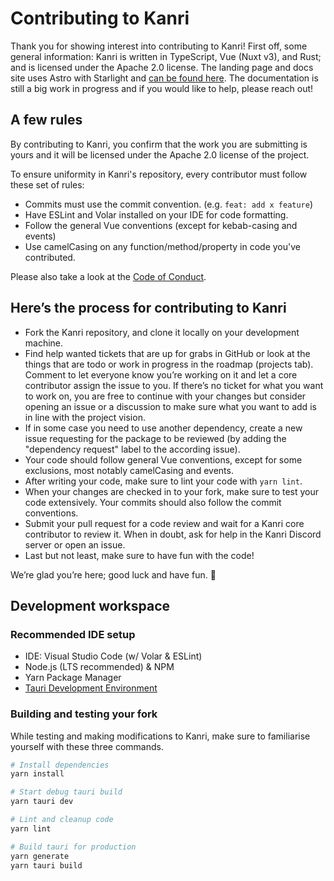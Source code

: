 <!--
SPDX-FileCopyrightText: Copyright (c) 2022-2023 trobonox <hello@trobo.tech>

SPDX-License-Identifier: Apache-2.0
-->

# Contributing to Kanri
Thank you for showing interest into contributing to Kanri! First off, some general information:
Kanri is written in TypeScript, Vue (Nuxt v3), and Rust; and is licensed under the Apache 2.0 license. The landing page and docs site uses Astro with Starlight and [can be found here](https://github.com/trobonox/kanri-website). The documentation is still a big work in progress and if you would like to help, please reach out!

## A few rules
By contributing to Kanri, you confirm that the work you are submitting is yours and it will be licensed under the Apache 2.0 license of the project.

To ensure uniformity in Kanri's repository, every contributor must follow these set of rules:
* Commits must use the commit convention. (e.g. `feat: add x feature`)
* Have ESLint and Volar installed on your IDE for code formatting.
* Follow the general Vue conventions (except for kebab-casing and events)
* Use camelCasing on any function/method/property in code you've contributed.

Please also take a look at the [Code of Conduct](https://github.com/trobonox/kanri/blob/main/CODE_OF_CONDUCT.md).

## Here’s the process for contributing to Kanri
* Fork the Kanri repository, and clone it locally on your development machine.
* Find help wanted tickets that are up for grabs in GitHub or look at the things that are todo or work in progress in the roadmap (projects tab). Comment to let everyone know you’re working on it and let a core contributor assign the issue to you. If there’s no ticket for what you want to work on, you are free to continue with your changes but consider opening an issue or a discussion to make sure what you want to add is in line with the project vision.
* If in some case you need to use another dependency, create a new issue requesting for the package to be reviewed (by adding the "dependency request" label to the according issue).
* Your code should follow general Vue conventions, except for some exclusions, most notably camelCasing and events.
* After writing your code, make sure to lint your code with `yarn lint`.
* When your changes are checked in to your fork, make sure to test your code extensively. Your commits should also follow the commit conventions.
* Submit your pull request for a code review and wait for a Kanri core contributor to review it. When in doubt, ask for help in the Kanri Discord server or open an issue.
* Last but not least, make sure to have fun with the code!

We’re glad you’re here; good luck and have fun. 🤍

## Development workspace
### Recommended IDE setup
* IDE: Visual Studio Code (w/ Volar & ESLint)
* Node.js (LTS recommended) & NPM
* Yarn Package Manager
* [Tauri Development Environment](https://tauri.app/v1/guides/getting-started/prerequisites/)

### Building and testing your fork
While testing and making modifications to Kanri, make sure to familiarise yourself with these three commands.

```bash
# Install dependencies
yarn install

# Start debug tauri build
yarn tauri dev

# Lint and cleanup code
yarn lint

# Build tauri for production
yarn generate
yarn tauri build
```
